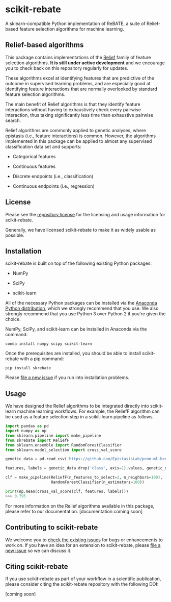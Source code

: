 # scikit-rebate

A sklearn-compatible Python implementation of ReBATE, a suite of Relief-based feature selection algorithms for machine learning.

## Relief-based algorithms

This package contains implementations of the [Relief](https://en.wikipedia.org/wiki/Relief_(feature_selection)) family of feature selection algorithms. **It is still under active development** and we encourage you to check back on this repository regularly for updates.

These algorithms excel at identifying features that are predictive of the outcome in supervised learning problems, and are especially good at identifying feature interactions that are normally overlooked by standard feature selection algorithms.

The main benefit of Relief algorithms is that they identify feature interactions without having to exhaustively check every pairwise interaction, thus taking significantly less time than exhaustive pairwise search.

Relief algorithms are commonly applied to genetic analyses, where epistasis (i.e., feature interactions) is common. However, the algorithms implemented in this package can be applied to almost any supervised classification data set and supports:

* Categorical features

* Continuous features

* Discrete endpoints (i.e., classification)

* Continuous endpoints (i.e., regression)

## License

Please see the [repository license](https://github.com/EpistasisLab/scikit-rebate/blob/master/LICENSE) for the licensing and usage information for scikit-rebate.

Generally, we have licensed scikit-rebate to make it as widely usable as possible.

## Installation

scikit-rebate is built on top of the following existing Python packages:

* NumPy

* SciPy

* scikit-learn

All of the necessary Python packages can be installed via the [Anaconda Python distribution](https://www.continuum.io/downloads), which we strongly recommend that you use. We also strongly recommend that you use Python 3 over Python 2 if you're given the choice.

NumPy, SciPy, and scikit-learn can be installed in Anaconda via the command:

```
conda install numpy scipy scikit-learn
```

Once the prerequisites are installed, you should be able to install scikit-rebate with a pip command:

```
pip install skrebate
```

Please [file a new issue](https://github.com/EpistasisLab/scikit-rebate/issues/new) if you run into installation problems.

## Usage

We have designed the Relief algorithms to be integrated directly into scikit-learn machine learning workflows. For example, the ReliefF algorithm can be used as a feature selection step in a scikit-learn pipeline as follows.

```python
import pandas as pd
import numpy as np
from sklearn.pipeline import make_pipeline
from skrebate import ReliefF
from sklearn.ensemble import RandomForestClassifier
from sklearn.model_selection import cross_val_score

genetic_data = pd.read_csv('https://github.com/EpistasisLab/penn-ml-benchmarks/raw/master/datasets/GAMETES_Epistasis_2-Way_20atts_0.4H_EDM-1_1/GAMETES_Epistasis_2-Way_20atts_0.4H_EDM-1_1.csv.gz', sep='\t', compression='gzip')

features, labels = genetic_data.drop('class', axis=1).values, genetic_data['class'].values

clf = make_pipeline(ReliefF(n_features_to_select=2, n_neighbors=100),
                    RandomForestClassifier(n_estimators=100))

print(np.mean(cross_val_score(clf, features, labels)))
>>> 0.795
```

For more information on the Relief algorithms available in this package, please refer to our documentation. [documentation coming soon]

## Contributing to scikit-rebate

We welcome you to [check the existing issues](https://github.com/EpistasisLab/scikit-rebate/issues/) for bugs or enhancements to work on. If you have an idea for an extension to scikit-rebate, please [file a new issue](https://github.com/EpistasisLab/scikit-rebate/issues/new) so we can discuss it.

## Citing scikit-rebate

If you use scikit-rebate as part of your workflow in a scientific publication, please consider citing the scikit-rebate repository with the following DOI:

[coming soon]
